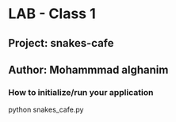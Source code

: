 # LAB - Class 1
## Project: snakes-cafe
## Author: Mohammmad alghanim

### How to initialize/run your application 
 python snakes_cafe.py
